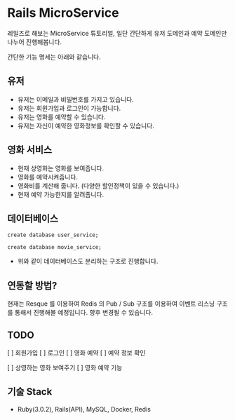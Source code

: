 # Rails MicroService

레일즈로 해보는 MicroService 튜토리얼, 일단 간단하게 유저 도메인과 예약 도메인만 나누어 진행해봅니다.

간단한 기능 명세는 아래와 같습니다.

## 유저

- 유저는 이메일과 비밀번호를 가지고 있습니다.
- 유저는 회원가입과 로그인이 가능합니다.
- 유저는 영화를 예약할 수 있습니다.
- 유저는 자신이 예약한 영화정보를 확인할 수 있습니다.

## 영화 서비스

- 현재 상영화는 영화를 보여줍니다.
- 영화를 예약시켜줍니다.
- 영화비를 계산해 줍니다. (다양한 할인정책이 있을 수 있습니다.)
- 현재 예약 가능한지를 알려줍니다.

## 데이터베이스

```sql=
create database user_service;

create database movie_service;
```

- 위와 같이 데이터베이스도 분리하는 구조로 진행합니다.

## 연동할 방법?

현재는 Resque 를 이용하여 Redis 의 Pub / Sub 구조를 이용하여 이벤트 리스닝 구조를 통해서 진행해볼 예정입니다.
향후 변경될 수 있습니다.

## TODO

[ ] 회원가입
[ ] 로그인
[ ] 영화 예약
[ ] 예약 정보 확인

[ ] 상영하는 영화 보여주기
[ ] 영화 예약 기능

## 기술 Stack

- Ruby(3.0.2), Rails(API), MySQL, Docker, Redis
